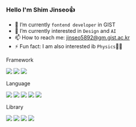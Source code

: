 ### Hello I'm Shim Jinseo👍</h3>
- 🔭 I’m currently `fontend developer` in GIST
- 🌱 I’m currently interested in `Design` and `AI`
- 📫 How to reach me: jinseo5892@gm.gist.ac.kr
- ⚡ Fun fact: I am also interested ib `Physics`👨‍🏫

<p>Framework</p>
<div>
  <img src="https://img.shields.io/badge/react-20232a.svg?style=for-the-badge&logo=react&logoColor=61DAFB" />
  <img src="https://img.shields.io/badge/next-20232a.svg?style=for-the-badge&logo=nextdotjs&logoColor=white" />
  <img src="https://img.shields.io/badge/electron-47848F?style=for-the-badge&logo=electron&logoColor=white" />
</div>

<p>Language</p>
<div>
  <img src="https://img.shields.io/badge/html5-E34F26?style=flat-square&logo=html5&logoColor=white"/>
  <img src="https://img.shields.io/badge/javascript-F7DF1E?style=flat-square&logo=javascript&logoColor=white"/>
  <img src="https://img.shields.io/badge/typescript-3178C6.svg?style=flat-square&logo=typescript&logoColor=white" />
  <img src="https://img.shields.io/badge/Python-3776AB?style=flat-square&logo=Python&logoColor=white"/>
  <img src="https://img.shields.io/badge/cplusplus-00599C?style=flat-square&logo=cplusplus&logoColor=white"/>
</div>

<p>Library</p>
<div>
  <img src="https://img.shields.io/badge/tailwindcss-06B6D4?style=flat-square&logo=tailwindcss&logoColor=white"/>
  <img src="https://img.shields.io/badge/styledcomponents-DB7093?style=flat-square&logo=styledcomponents&logoColor=white"/>
  <img src="https://img.shields.io/badge/shadcnui-000000?style=flat-square&logo=shadcnui&logoColor=white"/>
  <img src="https://img.shields.io/badge/reactrouter-CA4245?style=flat-square&logo=reactrouter&logoColor=white"/>
</div>

<!--
<div align="center">
  <img src="https://github-readme-stats.vercel.app/api?username=SHIM-JINSEO&theme=tokyonight">
</div>
-->

<!--
**SHIM-JINSEO/SHIM-JINSEO** is a ✨ _special_ ✨ repository because its `README.md` (this file) appears on your GitHub profile.

Here are some ideas to get you started:

- 🔭 I’m currently working on ...
- 🌱 I’m currently learning ...
- 👯 I’m looking to collaborate on ...
- 🤔 I’m looking for help with ...
- 💬 Ask me about ...
- 📫 How to reach me: ...
- 😄 Pronouns: ...
- ⚡ Fun fact: ...
-->
